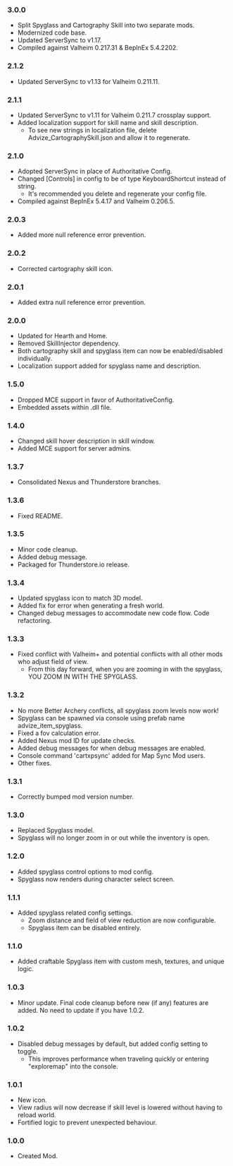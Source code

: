 ### 3.0.0
- Split Spyglass and Cartography Skill into two separate mods.
- Modernized code base.
- Updated ServerSync to v1.17.
- Compiled against Valheim 0.217.31 & BepInEx 5.4.2202.

### 2.1.2
- Updated ServerSync to v1.13 for Valheim 0.211.11.

### 2.1.1
- Updated ServerSync to v1.11 for Valheim 0.211.7 crossplay support.
- Added localization support for skill name and skill description.
	- To see new strings in localization file, delete Advize_CartographySkill.json and allow it to regenerate.

### 2.1.0
- Adopted ServerSync in place of Authoritative Config.
- Changed [Controls] in config to be of type KeyboardShortcut instead of string.
	- It's recommended you delete and regenerate your config file.
- Compiled against BepInEx 5.4.17 and Valheim 0.206.5.

### 2.0.3
- Added more null reference error prevention.

### 2.0.2
- Corrected cartography skill icon.

### 2.0.1
- Added extra null reference error prevention.

### 2.0.0
- Updated for Hearth and Home.
- Removed SkillInjector dependency.
- Both cartography skill and spyglass item can now be enabled/disabled individually.
- Localization support added for spyglass name and description.

### 1.5.0
- Dropped MCE support in favor of AuthoritativeConfig.
- Embedded assets within .dll file.

### 1.4.0
- Changed skill hover description in skill window.
- Added MCE support for server admins.

### 1.3.7
- Consolidated Nexus and Thunderstore branches.

### 1.3.6
- Fixed README.

### 1.3.5
- Minor code cleanup.
- Added debug message.
- Packaged for Thunderstore.io release.

### 1.3.4
- Updated spyglass icon to match 3D model.
- Added fix for error when generating a fresh world.
- Changed debug messages to accommodate new code flow. Code refactoring.

### 1.3.3
- Fixed conflict with Valheim+ and potential conflicts with all other mods who adjust field of view.
	- From this day forward, when you are zooming in with the spyglass, YOU ZOOM IN WITH THE SPYGLASS.

### 1.3.2
- No more Better Archery conflicts, all spyglass zoom levels now work!
- Spyglass can be spawned via console using prefab name advize_item_spyglass.
- Fixed a fov calculation error.
- Added Nexus mod ID for update checks.
- Added debug messages for when debug messages are enabled.
- Console command 'cartxpsync' added for Map Sync Mod users.
- Other fixes.
	
### 1.3.1
- Correctly bumped mod version number.
	
### 1.3.0
- Replaced Spyglass model.
- Spyglass will no longer zoom in or out while the inventory is open.
	
### 1.2.0
- Added spyglass control options to mod config.
- Spyglass now renders during character select screen.
	
### 1.1.1
- Added spyglass related config settings.
	- Zoom distance and field of view reduction are now configurable.
	- Spyglass item can be disabled entirely.
	
### 1.1.0
- Added craftable Spyglass item with custom mesh, textures, and unique logic.
	
### 1.0.3
- Minor update. Final code cleanup before new (if any) features are added. No need to update if you have 1.0.2.

### 1.0.2
- Disabled debug messages by default, but added config setting to toggle.
	- This improves performance when traveling quickly or entering "exploremap" into the console.

### 1.0.1
- New icon.
- View radius will now decrease if skill level is lowered without having to reload world.
- Fortified logic to prevent unexpected behaviour.

### 1.0.0
- Created Mod.